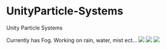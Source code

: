 # UnityParticle-Systems
Unity Particle Systems

Currently has Fog.
Working on rain, water, mist ect... 
![](https://github.com/zealousappex/UnityParticle-Systems/blob/master/Fog/Capture.JPG?raw=true)
![](https://github.com/zealousappex/UnityParticle-Systems/blob/master/Fog/1e0c70ad-a7c6-4a4c-9351-7824b7be04d3_scaled.jpg?raw=true)
![](https://github.com/zealousappex/UnityParticle-Systems/blob/master/Fog/f8bfa932-7b95-41c4-a67c-704ade7e5674_scaled.jpg?raw=true)

